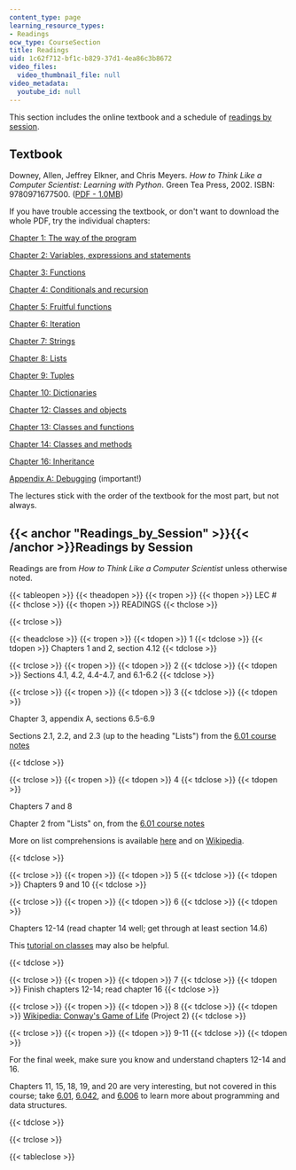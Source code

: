 ```yaml
---
content_type: page
learning_resource_types:
- Readings
ocw_type: CourseSection
title: Readings
uid: 1c62f712-bf1c-b829-37d1-4ea86c3b8672
video_files:
  video_thumbnail_file: null
video_metadata:
  youtube_id: null
---
```


This section includes the online textbook and a schedule of [readings by session](#Readings_by_Session).

Textbook
--------

Downey, Allen, Jeffrey Elkner, and Chris Meyers. _How to Think Like a Computer Scientist: Learning with Python_. Green Tea Press, 2002. ISBN: 9780971677500. ([PDF - 1.0MB](http://www.greenteapress.com/thinkpython/thinkCSpy/thinkCSpy.pdf))

If you have trouble accessing the textbook, or don't want to download the whole PDF, try the individual chapters:

[Chapter 1: The way of the program](http://www.greenteapress.com/thinkpython/thinkCSpy/html/chap01.html)

[Chapter 2: Variables, expressions and statements](http://www.greenteapress.com/thinkpython/thinkCSpy/html/chap02.html)

[Chapter 3: Functions](http://www.greenteapress.com/thinkpython/thinkCSpy/html/chap03.html)

[Chapter 4: Conditionals and recursion](http://www.greenteapress.com/thinkpython/thinkCSpy/html/chap04.html)

[Chapter 5: Fruitful functions](http://www.greenteapress.com/thinkpython/thinkCSpy/html/chap05.html)

[Chapter 6: Iteration](http://www.greenteapress.com/thinkpython/thinkCSpy/html/chap06.html)

[Chapter 7: Strings](http://www.greenteapress.com/thinkpython/thinkCSpy/html/chap07.html)

[Chapter 8: Lists](http://www.greenteapress.com/thinkpython/thinkCSpy/html/chap08.html)

[Chapter 9: Tuples](http://www.greenteapress.com/thinkpython/thinkCSpy/html/chap09.html)

[Chapter 10: Dictionaries](http://www.greenteapress.com/thinkpython/thinkCSpy/html/chap10.html)

[Chapter 12: Classes and objects](http://www.greenteapress.com/thinkpython/thinkCSpy/html/chap12.html)

[Chapter 13: Classes and functions](http://www.greenteapress.com/thinkpython/thinkCSpy/html/chap13.html)

[Chapter 14: Classes and methods](http://www.greenteapress.com/thinkpython/thinkCSpy/html/chap14.html)

[Chapter 16: Inheritance](http://www.greenteapress.com/thinkpython/thinkCSpy/html/chap16.html)

[Appendix A: Debugging](http://www.greenteapress.com/thinkpython/thinkCSpy/html/app01.html) (important!)

The lectures stick with the order of the textbook for the most part, but not always.

{{< anchor "Readings_by_Session" >}}{{< /anchor >}}Readings by Session
----------------------------------------------------------------------

Readings are from _How to Think Like a Computer Scientist_ unless otherwise noted.

{{< tableopen >}}
{{< theadopen >}}
{{< tropen >}}
{{< thopen >}}
LEC #
{{< thclose >}}
{{< thopen >}}
READINGS
{{< thclose >}}

{{< trclose >}}

{{< theadclose >}}
{{< tropen >}}
{{< tdopen >}}
1
{{< tdclose >}}
{{< tdopen >}}
Chapters 1 and 2, section 4.12
{{< tdclose >}}

{{< trclose >}}
{{< tropen >}}
{{< tdopen >}}
2
{{< tdclose >}}
{{< tdopen >}}
Sections 4.1, 4.2, 4.4-4.7, and 6.1-6.2
{{< tdclose >}}

{{< trclose >}}
{{< tropen >}}
{{< tdopen >}}
3
{{< tdclose >}}
{{< tdopen >}}


Chapter 3, appendix A, sections 6.5-6.9

Sections 2.1, 2.2, and 2.3 (up to the heading "Lists") from the [6.01 course notes](/courses/6-01sc-introduction-to-electrical-engineering-and-computer-science-i-spring-2011/pages/unit-1-software-engineering/object-oriented-programming)


{{< tdclose >}}

{{< trclose >}}
{{< tropen >}}
{{< tdopen >}}
4
{{< tdclose >}}
{{< tdopen >}}


Chapters 7 and 8

Chapter 2 from "Lists" on, from the [6.01 course notes](/courses/6-01sc-introduction-to-electrical-engineering-and-computer-science-i-spring-2011/pages/unit-1-software-engineering/object-oriented-programming)

More on list comprehensions is available [here](https://docs.python.org/2/tutorial/datastructures.html#list-comprehensions) and on [Wikipedia](http://en.wikipedia.org/wiki/List_comprehension).


{{< tdclose >}}

{{< trclose >}}
{{< tropen >}}
{{< tdopen >}}
5
{{< tdclose >}}
{{< tdopen >}}
Chapters 9 and 10
{{< tdclose >}}

{{< trclose >}}
{{< tropen >}}
{{< tdopen >}}
6
{{< tdclose >}}
{{< tdopen >}}


Chapters 12-14 (read chapter 14 well; get through at least section 14.6)

This [tutorial on classes](http://docs.python.org/tutorial/classes.html) may also be helpful.


{{< tdclose >}}

{{< trclose >}}
{{< tropen >}}
{{< tdopen >}}
7
{{< tdclose >}}
{{< tdopen >}}
Finish chapters 12-14; read chapter 16
{{< tdclose >}}

{{< trclose >}}
{{< tropen >}}
{{< tdopen >}}
8
{{< tdclose >}}
{{< tdopen >}}
[Wikipedia: Conway's Game of Life](http://en.wikipedia.org/wiki/Conway%27s_Game_of_Life) (Project 2)
{{< tdclose >}}

{{< trclose >}}
{{< tropen >}}
{{< tdopen >}}
9-11
{{< tdclose >}}
{{< tdopen >}}


For the final week, make sure you know and understand chapters 12-14 and 16.

Chapters 11, 15, 18, 19, and 20 are very interesting, but not covered in this course; take [6.01](/courses/6-01sc-introduction-to-electrical-engineering-and-computer-science-i-spring-2011), [6.042](/courses/6-042j-mathematics-for-computer-science-fall-2010), and [6.006](/courses/6-006-introduction-to-algorithms-spring-2008) to learn more about programming and data structures.


{{< tdclose >}}

{{< trclose >}}

{{< tableclose >}}
